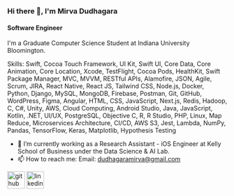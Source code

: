### Hi there 👋, I'm Mirva Dudhagara
#### Software Engineer
I'm a Graduate Computer Science Student at Indiana University Bloomington.

Skills: Swift, Cocoa Touch Framework, UI Kit, Swift UI, Core Data, Core Animation, Core Location, Xcode, TestFlight, Cocoa Pods, HealthKit, Swift Package Manager, MVC, MVVM, RESTful APIs, Alamofire, JSON, Agile, Scrum, JIRA, React Native, React JS, Tailwind CSS, Node.js, Docker, Python, Django, MySQL, MongoDB, Firebase, Postman, Git, GitHub, WordPress, Figma, Angular, HTML, CSS, JavaScript, Next.js, Redis, Hadoop, C, C#, Unity, AWS, Cloud Computing, Android Studio, Java, JavaScript, Kotlin, .NET, UI/UX, PostgreSQL, Objective C, R, R Studio, PHP, Linux, Map Reduce, Microservices Architecture, CI/CD, AWS S3, Jest, Lambda, NumPy, Pandas, TensorFlow, Keras, Matplotlib, Hypothesis Testing

- 🔭 I’m currently working as a Research Assistant - iOS Engineer at Kelly School of Business under the Data Science & AI Lab. 
- 📫 How to reach me: Email: dudhagaramirva@gmail.com 


[<img src='https://cdn.jsdelivr.net/npm/simple-icons@3.0.1/icons/github.svg' alt='github' height='40'>](https://github.com/mddudha)  [<img src='https://cdn.jsdelivr.net/npm/simple-icons@3.0.1/icons/linkedin.svg' alt='linkedin' height='40'>](https://www.linkedin.com/in/https://www.linkedin.com/in/mirva-dudhagara-1289051a9//)  




<!--
**mddudha/mddudha** is a ✨ _special_ ✨ repository because its `README.md` (this file) appears on your GitHub profile.

Here are some ideas to get you started:

- 🔭 I’m currently working on ...
- 🌱 I’m currently learning ...
- 👯 I’m looking to collaborate on ...
- 🤔 I’m looking for help with ...
- 💬 Ask me about ...
- 📫 How to reach me: ...
- 😄 Pronouns: ...
- ⚡ Fun fact: ...
-->
